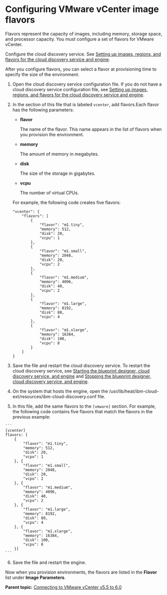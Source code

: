# Configuring VMware vCenter image flavors

Flavors represent the capacity of images, including memory, storage space, and processor capacity. You must configure a set of flavors for VMware vCenter.

Configure the cloud discovery service. See [Setting up images, regions, and flavors for the cloud discovery service and engine](../../com.ibm.udeploy.doc/topics/cds_configure.md).

After you configure flavors, you can select a flavor at provisioning time to specify the size of the environment.

1.   Open the cloud discovery service configuration file. If you do not have a cloud discovery service configuration file, see [Setting up images, regions, and flavors for the cloud discovery service and engine](../../com.ibm.udeploy.doc/topics/cds_configure.md).
2.  In the section of this file that is labeled `vcenter`, add flavors.Each flavor has the following parameters:

    -   **flavor**

        The name of the flavor. This name appears in the list of flavors when you provision the environment.

    -   **memory**

        The amount of memory in megabytes.

    -   **disk**

        The size of the storage in gigabytes.

    -   **vcpu**

        The number of virtual CPUs.

    For example, the following code creates five flavors:

    ```
    "vcenter": {
        "flavors": [
            {
                "flavor": "m1.tiny",
                "memory": 512,
                "disk": 20,
                "vcpu": 1
            },
            {
                "flavor": "m1.small",
                "memory": 2048,
                "disk": 20,
                "vcpu": 2
            },
            {
                "flavor": "m1.medium",
                "memory": 4096,
                "disk": 40,
                "vcpu": 2
            },
            {
                "flavor": "m1.large",
                "memory": 8192,
                "disk": 80,
                "vcpu": 4
            },
            {
                "flavor": "m1.xlarge",
                "memory": 16384,
                "disk": 100,
                "vcpu": 8
            }
        ]
    }
    ```

3.   Save the file and restart the cloud discovery service. To restart the cloud discovery service, see [Starting the blueprint designer, cloud discovery service, and engine](../../com.ibm.udeploy.install.doc/topics/start_patterns.md) and [Stopping the blueprint designer, cloud discovery service, and engine](../../com.ibm.udeploy.install.doc/topics/stop_patterns.md).
4.   On the system that hosts the engine, open the /usr/lib/heat/ibm-cloud-ext/resources/ibm-cloud-discovery.conf file. 
5.   In this file, add the same flavors to the `[vmware]` section. For example, the following code contains five flavors that match the flavors in the previous example:

    ```
    [vcenter]
    flavors: [
        {
            "flavor": "m1.tiny",
            "memory": 512,
            "disk": 20,
            "vcpu": 1
        }, {
            "flavor": "m1.small",
            "memory": 2048,
            "disk": 20,
            "vcpu": 2
        }, {
            "flavor": "m1.medium",
            "memory": 4096,
            "disk": 40,
            "vcpu": 2
        }, {
            "flavor": "m1.large",
            "memory": 8192,
            "disk": 80,
            "vcpu": 4
        }, {
            "flavor": "m1.xlarge",
            "memory": 16384,
            "disk": 100,
            "vcpu": 8
        }]
    ```

6.   Save the file and restart the engine. 

Now when you provision environments, the flavors are listed in the **Flavor** list under **Image Parameters**.

**Parent topic:** [Connecting to VMware vCenter v5.5 to 6.0](../../com.ibm.edt.doc/topics/cloud_connect_vmware.md)


